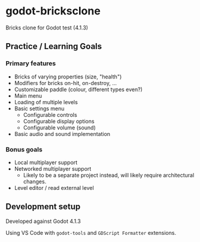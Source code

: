 # godot-bricksclone

Bricks clone for Godot test (4.1.3)

## Practice / Learning Goals

### Primary features

* Bricks of varying properties (size, "health")
* Modifiers for bricks on-hit, on-destroy, ...
* Customizable paddle (colour, different types even?)
* Main menu
* Loading of multiple levels
* Basic settings menu
  - Configurable controls
  - Configurable display options
  - Configurable volume (sound)
* Basic audio and sound implementation

### Bonus goals

* Local multiplayer support
* Networked multiplayer support
  - Likely to be a separate project instead, will likely require architectural changes.
* Level editor / read external level

## Development setup

Developed against Godot 4.1.3

Using VS Code with `godot-tools` and `GDScript Formatter` extensions.